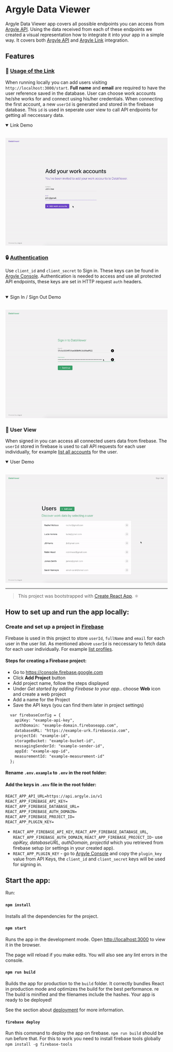 # Argyle Data Viewer

Argyle Data Viewer app covers all possible endpoints you can access from [Argyle API](https://argyle.io/docs/api-reference). Using the data received from each of these endpoints we created a visual representation how to integrate it into your app in a simple way. It covers both [Argyle API](https://argyle.io/docs/api-reference) and [Argyle Link](https://argyle.io/docs/argyle-link/overview) integration.

## Features

### :space_invader: [Usage of the Link](https://argyle.io/docs/argyle-link/overview)

When running locally you can add users visiting `http://localhost:3000/start`. **Full name** and **email** are required to have the user reference saved in the database. User can choose work accounts he/she works for and connect using his/her credentials. When connecting the first account, a new `userId` is generated and stored in the firebase database. This `id` is used in seperate user view to call API endpoints for getting all neccessary data.

<details open><summary>Link Demo</summary>
<br>
  <p align="center">
    <img src="./demo-gifs/link.gif" alt="link gif">
  </p>
</details>

### :lock: [Authentication](https://argyle.io/docs/api-reference/authentication)

Use `client_id` and `client_secret` to Sign in. These keys can be found in [Argyle Console](https://console.argyle.io). Authentication is needed to access and use all protected API endpoints, these keys are set in HTTP request `auth` headers.
<br>
<br>

<details open><summary>Sign In / Sign Out Demo</summary>
<br>
  <p align="center">
    <img src="./demo-gifs/sign_in.gif" alt="A gif to show sign in process">
  </p>
</details>

### :raising_hand: User View

When signed in you can access all connected users data from firebase. The `userId` stored in firebase is used to call API requests for each user individually, for example [list all accounts](https://argyle.io/docs/api-reference/accounts/list-accounts) for the user.

<details open><summary>User Demo</summary>
<br>
  <p align="center">
    <img src="./demo-gifs/profile.gif" alt="profile gif">
  </p>
</details>

---

> This project was bootstrapped with [Create React App](https://github.com/facebook/create-react-app). ⚛️

## How to set up and run the app locally:

### Create and set up a project in [Firebase](https://firebase.google.com/docs/web/setup)

Firebase is used in this project to store `userId`, `fullName` and `email` for each user in the user list. As mentioned above `userId` is neccessary to fetch data for each user individually. For example [list profiles](https://argyle.io/docs/api-reference/profiles/list-profiles).
<br>

#### Steps for creating a Firebase project:

- Go to https://console.firebase.google.com
- Click **Add Project** button
- Add project name, follow the steps displayed
- Under _Get started by adding Firebase to your app.._ choose **Web** icon and create a web project
- Add a name for the Project
- Save the API keys (you can find them later in project settings)

```
  var firebaseConfig = {
    apiKey: "example-api-key",
    authDomain: "example-domain.firebaseapp.com",
    databaseURL: "https://example-urk.firebaseio.com",
    projectId: "example-id",
    storageBucket: "example-bucket-id",
    messagingSenderId: "example-sender-id",
    appId: "example-app-id",
    measurementId: "example-measurement-id"
  };
```

#### Rename `.env.example` to `.env` in the root folder:

#### Add the keys in `.env` file in the root folder:

```
REACT_APP_API_URL=https://api.argyle.io/v1
REACT_APP_FIREBASE_API_KEY=
REACT_APP_FIREBASE_DATABASE_URL=
REACT_APP_FIREBASE_AUTH_DOMAIN=
REACT_APP_FIREBASE_PROJECT_ID=
REACT_APP_PLUGIN_KEY=
```

- `REACT_APP_FIREBASE_API_KEY`, `REACT_APP_FIREBASE_DATABASE_URL`, `REACT_APP_FIREBASE_AUTH_DOMAIN`, `REACT_APP_FIREBASE_PROJECT_ID`- use _apiKey, databaseURL, authDomain, projectId_ which you retrieved from firebase setup (or settings in your created app).
- `REACT_APP_PLUGIN_KEY` - go to [Argyle Console](https://console.argyle.io) and copy the `plugin_key` value from API Keys, the `client_id` and `client_secret` keys will be used for signing in.

## Start the app:

Run:

#### `npm install`

Installs all the dependencies for the project.

#### `npm start`

Runs the app in the development mode.
Open [http://localhost:3000](http://localhost:3000) to view it in the browser.

The page will reload if you make edits.
You will also see any lint errors in the console.

#### `npm run build`

Builds the app for production to the `build` folder.
It correctly bundles React in production mode and optimizes the build for the best performance.
re
The build is minified and the filenames include the hashes.
Your app is ready to be deployed!

See the section about [deployment](https://facebook.github.io/create-react-app/docs/deployment) for more information.

#### `firebase deploy`

Run this command to deploy the app on firebase. `npm run build` should be run before that.
For this to work you need to install firebase tools globally
`npm install -g firebase-tools`
